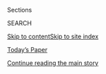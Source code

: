 <div id="app">

<div>

<div class="NYTAppHideMasthead css-zz1s19 e1suatyy0">

<div class="section css-ui9rw0 e1suatyy2">

<div class="css-11hrj97 er09x8g0">

<div class="css-6n7j50">

</div>

<span class="css-1dv1kvn">Sections</span>

<div class="css-10488qs">

<span class="css-1dv1kvn">SEARCH</span>

</div>

[Skip to content](#site-content)[Skip to site
index](#site-index)

</div>

<div class="css-10698na e1huz5gh0">

</div>

</div>

<div id="masthead-bar-one" class="section hasLinks css-15hmgas e1csuq9d3">

<div class="css-uqyvli e1csuq9d0">

</div>

<div class="css-1uqjmks e1csuq9d1">

</div>

<div class="css-9e9ivx">

[](https://myaccount.nytimes.com/auth/login?response_type=cookie&client_id=vi)

</div>

<div class="css-1bvtpon e1csuq9d2">

[Today’s Paper](https://www.nytimes.com/section/todayspaper)

</div>

</div>

</div>

</div>

<div data-aria-hidden="false">

<div id="site-content" data-role="main">

<div id="top-wrapper" class="css-15p45cc eaca97t0" type="top">

<div id="top-slug" class="css-19x0jxb eaca97t1" hidden="">

Advertisement

</div>

[Continue reading the main
story](#after-top)

<div class="ad top-wrapper" style="text-align:center;height:100%;display:block;min-height:90px">

<div id="top" class="place-ad" data-position="top" data-size-key="top">

</div>

</div>

<div id="after-top">

</div>

</div>

<div id="collection-t-design" class="section css-15h4p1b e9abtgs0">

<div class="css-1j21atc e1svk9qx1">

<div class="css-2fant5 e1svk9qx2">

<div class="css-9dfq42 eu54l5x0">

<div id="sponsor-wrapper" class="css-7a1pgi eaca97t0" type="sponsor" hidden="">

<div id="sponsor-slug" class="css-1l4mleb eaca97t1" hidden="">

Supported by

</div>

[Continue reading the main
story](#after-sponsor)

<div id="sponsor" class="ad sponsor-wrapper" style="text-align:left;height:100%;display:block">

</div>

<div id="after-sponsor">

</div>

</div>

</div>

### <span class="css-1j5banm ezz4tcd1">[T Magazine](/section/t-magazine)</span>

</div>

<div class="css-nfcc9b e1svk9qx3">

<div class="css-vl9dhg e1svk9qx5">

<div class="css-1nrhkj6 e1svk9qx6">

# Design & Interiors

<div class="follow-button-placeholder" data-collection-id="">

</div>

</div>

</div>

</div>

</div>

<div class="css-4svvz1 ekkqrpp0">

<div id="collection-highlights-container" class="section css-18l1u7x e46isfb1">

<div class="css-m1whxf ekkqrpp1">

## Highlights

1.  ![<span class="css-473pcf e1oaj3zl2"><span class="css-1dv1kvn">Credit</span>Henry
    Bourne</span>](https://static01.nyt.com/images/2020/07/16/t-magazine/16tmag-bothy-slide-P1ID/16tmag-bothy-slide-P1ID-threeByTwoMediumAt2X.jpg)
    
    <div class="css-xbztij">
    
    <div class="css-1hyfx7x">
    
    [![](https://static01.nyt.com/images/2020/07/16/t-magazine/16tmag-bothy-slide-P1ID/16tmag-bothy-slide-P1ID-thumbStandard.jpg)](/2020/07/31/t-magazine/design-bothy-anstruther.html)
    
    </div>
    
    ## [In a 19th-Century Cart House, a Designer Creates a Room of Her Own](/2020/07/31/t-magazine/design-bothy-anstruther.html)
    
    Harriet Anstruther has transformed a former outbuilding on her farm
    in the British countryside into a maximalist
    retreat.
    
    <span class="css-me3p27"></span><span class="css-nds4d6 e4e4i5l3"></span><span class="css-9voj2j">By
    <span class="css-1baulvz last-byline" itemprop="name">Aimee
    Farrell</span></span>
    
    </div>

2.  1.  ![<span class="css-473pcf e1oaj3zl2"><span class="css-1dv1kvn">Credit</span>Scott
        J.
        Ross</span>](https://static01.nyt.com/images/2020/07/06/t-magazine/6tmag-adler-slide-H6NA/6tmag-adler-slide-H6NA-threeByTwoMediumAt2X-v2.jpg)
        
        <div class="css-1r9cexg">
        
        <div class="css-1ox3lt4">
        
        [![](https://static01.nyt.com/images/2020/07/06/t-magazine/6tmag-adler-slide-H6NA/6tmag-adler-slide-H6NA-thumbStandard-v2.jpg)](/2020/07/10/t-magazine/jonathan-adler-simon-doonan-home.html)
        
        </div>
        
        ## [Inside an Eclectic Retreat on Shelter Island](/2020/07/10/t-magazine/jonathan-adler-simon-doonan-home.html)
        
        Jonathan Adler and Simon Doonan’s art- and design-filled summer
        home is a place for both creativity and
        downtime.
        
        <span class="css-me3p27"></span><span class="css-nds4d6 e4e4i5l3"></span><span class="css-9voj2j">By
        <span class="css-1baulvz last-byline" itemprop="name">Max
        Lakin</span></span>
        
        </div>
    
    2.  ![<span class="css-473pcf e1oaj3zl2"><span class="css-1dv1kvn">Credit</span>Chris
        Mottalini</span>](https://static01.nyt.com/images/2020/02/20/t-magazine/20tmag-louisarmstrong-slide-EEFM/20tmag-louisarmstrong-slide-EEFM-threeByTwoMediumAt2X.jpg)
        
        <div class="css-1r9cexg">
        
        <div class="css-1ox3lt4">
        
        [![](https://static01.nyt.com/images/2020/02/20/t-magazine/20tmag-louisarmstrong-slide-EEFM/20tmag-louisarmstrong-slide-EEFM-thumbStandard.jpg)](/2020/05/08/t-magazine/house-tours-coronavirus-distraction.html)
        
        </div>
        
        ## [10 Eclectic Homes to Get Lost In](/2020/05/08/t-magazine/house-tours-coronavirus-distraction.html)
        
        Rooms that are not just different than those you’re
        self-isolating in but unlike most others,
        too.
        
        <span class="css-me3p27"></span>
        
        </div>
    
    3.  ![<span class="css-473pcf e1oaj3zl2"><span class="css-1dv1kvn">Credit</span>Courtesy
        of
        Bodha</span>](https://static01.nyt.com/images/2020/06/09/t-magazine/09tmag-incense-slide-MEVY/09tmag-incense-slide-MEVY-jumbo.jpg)
        
        <div class="css-1r9cexg">
        
        <div class="css-1ox3lt4">
        
        [![](https://static01.nyt.com/images/2020/06/09/t-magazine/09tmag-incense-slide-MEVY/09tmag-incense-slide-MEVY-thumbStandard-v2.jpg)](/2020/06/09/t-magazine/best-incense.html)
        
        </div>
        
        ## [Soothing Incense, Recommended by T Editors](/2020/06/09/t-magazine/best-incense.html)
        
        Scented smoke for the good of your space and state of
    mind.
        
        <span class="css-me3p27"></span>
        
        </div>

</div>

<div class="css-1xdhyk6 e46isfb0">

<div class="css-zk12ih ef6si7p0">

1.  ![<span class="css-kfv9p0 e1oaj3zl2"><span class="css-1dv1kvn">Credit</span>Alexis
    Armanet</span>](https://static01.nyt.com/images/2019/09/03/t-magazine/03tmag-paphitis-slide-YXM5-tomcopy-copy/03tmag-paphitis-slide-YXM5-tomcopy-copy-videoLarge-v2.jpg)
    
    <div class="css-10wtrbd">
    
    ## [How to Refresh Your Home With Minimal Fuss](/2020/05/21/t-magazine/redecorate-home-coronavirus.html)
    
    From reconsidering your lighting to upgrading your bedding,
    suggestions for making the space you’re isolating in feel new
    again.
    
    <span class="css-me3p27"></span><span class="css-nds4d6 e4e4i5l3"></span><span class="css-9voj2j">By
    <span class="css-1baulvz last-byline" itemprop="name">Tom
    Delavan</span></span>
    
    </div>

2.  ![<span class="css-kfv9p0 e1oaj3zl2"><span class="css-1dv1kvn">Credit</span>Simon
    Watson</span>](https://static01.nyt.com/images/2020/04/13/t-magazine/13tmag-cultureimages-slide-4H6Q/13tmag-cultureimages-slide-4H6Q-videoLarge.jpg)
    
    <div class="css-10wtrbd">
    
    ## [The Family-Run Italian Design Houses That Became Cultural Dynasties](/interactive/2020/04/13/t-magazine/italian-fashion-design-houses.html)
    
    For centuries, Italy has prized the art of fashion and furniture
    design like no other country in the world, with generations
    dedicated to traditional craftsmanship and
    continuity.
    
    <span class="css-me3p27"></span>
    
    </div>

3.  ### Home and Work
    
    ![<span class="css-kfv9p0 e1oaj3zl2"><span class="css-1dv1kvn">Credit</span>Carlotta
    Cardana</span>](https://static01.nyt.com/images/2020/04/08/t-magazine/design/viola-slide-Q7EE/viola-slide-Q7EE-videoLarge.jpg)
    
    <div class="css-10wtrbd">
    
    ## [A Designer Whose Home Is as Fanciful as Her Plaster Creations](/2020/04/09/t-magazine/viola-lanari.html)
    
    Viola Lanari’s maximalist London apartment, which is filled with
    enchanting objects that include her own handcrafted lamps and
    tables, has the feel of a small
    museum.
    
    <span class="css-me3p27"></span><span class="css-nds4d6 e4e4i5l3"></span><span class="css-9voj2j">By
    <span class="css-1baulvz last-byline" itemprop="name">Aimee
    Farrell</span></span>
    
    </div>

4.  ![<span class="css-kfv9p0 e1oaj3zl2"><span class="css-1dv1kvn">Credit</span>Peter
    Stackpole/The LIFE Picture Collection, via Getty
    Images</span>](https://static01.nyt.com/images/2020/05/17/lens/00-mrs-eames-04/00-mrs-eames-04-videoLarge.jpg)
    
    <div class="css-10wtrbd">
    
    ## [Ray Eames, Out of Her Husband’s Shadow](/2020/05/15/arts/ray-charles-eames-artists.html)
    
    The designer let her larger-than-life husband Charles do the
    talking. But the style symbolized by their shared name was a joint
    creation.
    
    <span class="css-me3p27"></span><span class="css-nds4d6 e4e4i5l3"></span><span class="css-9voj2j">By
    <span class="css-1baulvz last-byline" itemprop="name">Jennifer
    Schuessler</span></span>
    
    </div>

5.  ![<span class="css-kfv9p0 e1oaj3zl2"><span class="css-1dv1kvn">Credit</span>Chris
    Mottalini</span>](https://static01.nyt.com/images/2020/03/25/t-magazine/design/25tmag-alex-white-slide-KU09/25tmag-alex-white-slide-KU09-videoLarge.jpg)
    
    <div class="css-10wtrbd">
    
    ## [A Glamorous, ’70s-Style Retreat in Downtown Manhattan](/2020/03/26/t-magazine/downtown-manhattan-apartment-alex-p-white.html)
    
    The interior designer Alex P. White transformed two rooms with
    little natural light into a moody
    oasis.
    
    <span class="css-me3p27"></span><span class="css-nds4d6 e4e4i5l3"></span><span class="css-9voj2j">By
    <span class="css-1baulvz last-byline" itemprop="name">Julia
    Bainbridge</span></span>
    
    </div>

</div>

</div>

<div class="css-1xdhyk6 e46isfb0">

<div class="css-zk12ih ef6si7p0">

1.  ![<span class="css-kfv9p0 e1oaj3zl2"><span class="css-1dv1kvn">Credit</span>Chris
    Mottalini</span>](https://static01.nyt.com/images/2020/03/16/t-magazine/16tmag-nakashima-slide-S9X5/16tmag-nakashima-slide-S9X5-videoLarge-v2.jpg)
    
    <div class="css-10wtrbd">
    
    ## [How Two Children Are Keeping Their Father’s Design Legacy Alive](/2020/03/16/t-magazine/george-nakashima-legacy.html)
    
    A pair of Pennsylvania homes constructed by the Japanese-American
    furniture designer George Nakashima have become an enduring
    testament to midcentury folk
    craft.
    
    <span class="css-me3p27"></span><span class="css-nds4d6 e4e4i5l3"></span><span class="css-9voj2j">By
    <span class="css-1baulvz last-byline" itemprop="name">Michael
    Snyder</span></span>
    
    </div>

2.  ### On Architecture
    
    ![<span class="css-kfv9p0 e1oaj3zl2"><span class="css-1dv1kvn">Credit</span></span>](https://static01.nyt.com/images/2020/03/09/autossell/09tmag-lemoine/09tmag-lemoine-videoLarge.png)
    
    <div class="css-10wtrbd">
    
    ## [How One French Modernist’s Vision Was Finally Realized](/2020/03/11/t-magazine/rem-koolhaas-pierre-paulin.html)
    
    Outside Bordeaux, a Rem Koolhaas-designed villa has become a site
    for the inventiveness of Pierre Paulin, who dreamed up modular
    furniture made of foam, resin and
    fiberglass.
    
    <span class="css-me3p27"></span><span class="css-nds4d6 e4e4i5l3"></span><span class="css-9voj2j">By
    <span class="css-1baulvz last-byline" itemprop="name">Nancy
    Hass</span></span>
    
    </div>

3.  ![<span class="css-kfv9p0 e1oaj3zl2"><span class="css-1dv1kvn">Credit</span>Alexis
    Armanet</span>](https://static01.nyt.com/images/2020/03/12/t-magazine/12tmag-pearson-slide-BZJQ-copy/12tmag-pearson-slide-BZJQ-videoLarge.jpg)
    
    <div class="css-10wtrbd">
    
    ## [A Garden Grows in Somerset](/2020/03/12/t-magazine/master-gardener-dan-pearson.html)
    
    For a decade, the master gardener Dan Pearson has been creating a
    landscape that’s a testament to both his singular eye and Britain’s
    natural
    beauty.
    
    <span class="css-me3p27"></span><span class="css-nds4d6 e4e4i5l3"></span><span class="css-9voj2j">By
    <span class="css-1baulvz last-byline" itemprop="name">Marella
    Caracciolo
    Chia</span></span>
    
    </div>

4.  ### By Design
    
    ![<span class="css-kfv9p0 e1oaj3zl2"><span class="css-1dv1kvn">Credit</span>Chris
    Mottalini</span>](https://static01.nyt.com/images/2020/02/20/t-magazine/20tmag-louisarmstrong-slide-4FB3/20tmag-louisarmstrong-slide-4FB3-videoLarge-v2.jpg)
    
    <div class="css-10wtrbd">
    
    ## [Louis Armstrong, the King of Queens](/2020/02/20/t-magazine/louis-armstrong-home-queens.html)
    
    The jazz musician’s impeccably maintained home in a modest New York
    City neighborhood is a testament to his — and midcentury design’s —
    legacy.
    
    <span class="css-me3p27"></span><span class="css-nds4d6 e4e4i5l3"></span><span class="css-9voj2j">By
    <span class="css-1baulvz last-byline" itemprop="name">M.H.
    Miller</span></span>
    
    </div>

5.  ### Making It
    
    ![<span class="css-kfv9p0 e1oaj3zl2"><span class="css-1dv1kvn">Credit</span>Photo
    by Guido Castagnoli. Styled by Mary
    Lennox</span>](https://static01.nyt.com/images/2020/03/04/t-magazine/04tmag-sculpturalflowers/04tmag-sculpturalflowers-videoLarge.jpg)
    
    <div class="css-10wtrbd">
    
    ## [How Floral Arrangements Began to Take Over the Table — and the Entire Room](/2020/03/04/t-magazine/flower-arrangements-sculptures.html)
    
    In recent years, once-tidy bouquets have become boundless, their
    diverse tangles of blooms, branches and weeds looking ever more like
    art
    installations.
    
    <span class="css-me3p27"></span><span class="css-nds4d6 e4e4i5l3"></span><span class="css-9voj2j">By
    <span class="css-1baulvz last-byline" itemprop="name">Nancy
    Hass</span></span>
    
    </div>

</div>

</div>

</div>

<div id="mid1-wrapper" class="css-1mn4oms eaca97t0" type="rank">

<div id="mid1-slug" class="css-1tag3rd eaca97t1">

Advertisement

</div>

[Continue reading the main
story](#after-mid1)

<div id="mid1" class="ad mid1-wrapper" style="text-align:center;height:100%;display:block">

</div>

<div id="after-mid1">

</div>

</div>

<div class="section 5-band css-jhqenn ep7jkp60">

## [By Design](/column/by-design)

[More in By Design
    »](/column/by-design)

1.  ![<span class="css-kfv9p0 e1oaj3zl2"><span class="css-1dv1kvn">Credit</span>Marion
    Berrin</span>](https://static01.nyt.com/images/2019/12/06/t-magazine/06tmag-casaus-slide-RB8H/06tmag-casaus-slide-RB8H-videoLarge.jpg)
    
    <div class="css-10wtrbd">
    
    ## [On the Rooftops of Paris, a New Kind of Urban Garden](/2019/12/06/t-magazine/paris-rooftop-garden.html)
    
    The landscape architect Arnaud Casaus is creating green spaces
    wilder and warmer than those found at street
    level.
    
    <span class="css-me3p27"></span><span class="css-nds4d6 e4e4i5l3"></span><span class="css-9voj2j">By
    <span class="css-1baulvz last-byline" itemprop="name">Kurt
    Soller</span></span>
    
    </div>

2.  ![<span class="css-kfv9p0 e1oaj3zl2"><span class="css-1dv1kvn">Credit</span>Dave
    Lauridsen</span>](https://static01.nyt.com/images/2019/11/17/t-magazine/17tmag-portland-slide-1BO7/17tmag-portland-slide-1BO7-videoLarge.jpg)
    
    <div class="css-10wtrbd">
    
    ## [Outside, It’s Another Portland House. Inside, It’s Something Else.](/2019/11/05/t-magazine/portland-house-allie-furlotti-osmose-design.html)
    
    What first appears as a nondescript ’60s-era family home slowly
    reveals itself to be a paragon of surrealist
    design.
    
    <span class="css-me3p27"></span><span class="css-nds4d6 e4e4i5l3"></span><span class="css-9voj2j">By
    <span class="css-1baulvz last-byline" itemprop="name">Nick
    Marino</span></span>
    
    </div>

3.  ![<span class="css-kfv9p0 e1oaj3zl2"><span class="css-1dv1kvn">Credit</span>Nicholas
    Calcott</span>](https://static01.nyt.com/images/2019/10/18/t-magazine/18tmag-mcnanney-slide-2IAE/18tmag-mcnanney-slide-2IAE-videoLarge.jpg)
    
    <div class="css-10wtrbd">
    
    ## [A Designer’s Williamsburg Apartment Bursting With Curios](/2019/10/18/t-magazine/sean-mcnanney.html)
    
    Over 15 years, Sean McNanney has transformed his small railroad
    apartment in Brooklyn into a life-size mood
    board.
    
    <span class="css-me3p27"></span><span class="css-nds4d6 e4e4i5l3"></span><span class="css-9voj2j">By
    <span class="css-1baulvz last-byline" itemprop="name">Alice
    Newell-Hanson</span></span>
    
    </div>

4.  ![<span class="css-kfv9p0 e1oaj3zl2"><span class="css-1dv1kvn">Credit</span>Filipe
    Redondo</span>](https://static01.nyt.com/images/2019/09/26/t-magazine/26tmag-trancoso-slide-NMEV/26tmag-trancoso-slide-NMEV-videoLarge.jpg)
    
    <div class="css-10wtrbd">
    
    ## [A Modernist Sanctuary That Overlooks the Trancoso Jungle](/2019/09/26/t-magazine/trancoso-brazil-house.html)
    
    The fashion executive turned hotelier Wilbert Das built a modern
    vacation house steeped in Brazil’s design
    history.
    
    <span class="css-me3p27"></span><span class="css-nds4d6 e4e4i5l3"></span><span class="css-9voj2j">By
    <span class="css-1baulvz last-byline" itemprop="name">Michael
    Snyder</span></span>
    
    </div>

5.  ![<span class="css-kfv9p0 e1oaj3zl2"><span class="css-1dv1kvn">Credit</span>Alexis
    Armanet</span>](https://static01.nyt.com/images/2019/09/03/t-magazine/03tmag-paphitis-slide-08A4/03tmag-paphitis-slide-08A4-videoLarge.jpg)
    
    <div class="css-10wtrbd">
    
    ## [The 18th-Century Paris Apartment That Elegantly Blends Past and Future](/2019/09/03/t-magazine/place-des-victoires-paris-apartment.html)
    
    Studio KO reimagines a Place des Victoires pied-à-terre as a
    minimalist sanctuary — out of time, yet completely
    contemporary.
    
    <span class="css-me3p27"></span><span class="css-nds4d6 e4e4i5l3"></span><span class="css-9voj2j">By
    <span class="css-1baulvz last-byline" itemprop="name">Nancy
    Hass</span></span>
    
    </div>

</div>

</div>

<div class="css-185go5a e1o5byef0">

<div class="css-15cbhtu">

  - [Latest](#stream-panel)
  - <span class="css-6n7j50">Search</span>
    <div class="control">
    <div class="label-container css-1dv1kvn">
    Search
    </div>
    <div class="css-wm4t3d">
    **<span id="clear-search-input" class="css-1dv1kvn">Clear this text
    input</span>
    </div>
    </div>
    <span class="css-1iovbfw"></span>

<div id="stream-panel" class="section css-8msx5b e1jz0cab1">

<div class="css-13mho3u">

1.  
    
    <div class="css-1cp3ece">
    
    <div class="css-1l4spti">
    
    [](/2020/08/03/t-magazine/david-de-rothschild-venice-home-design.html)
    
    <div class="css-79elbk">
    
    ![](https://static01.nyt.com/images/2020/08/03/t-magazine/design/3tmag-rothschild-slide-2WRX/3tmag-rothschild-slide-2WRX-thumbWide.jpg?quality=75&auto=webp&disable=upscale)
    
    </div>
    
    ## A Home Inscribed With the History of Venice Beach
    
    Within a storied Los Angeles studio complex, Karina Deyko and David
    de Rothschild have built an eclectic, freewheeling space in which to
    live and work.
    
    <div class="css-15yh6bw ea5icrr0">
    
    By <span class="css-1n7hynb">Alice
    Newell-Hanson</span>
    
    </div>
    
    </div>
    
    <div class="css-156habm e1xfvim33">
    
    </div>
    
    </div>

2.  
    
    <div class="css-1cp3ece">
    
    <div class="css-1l4spti">
    
    [](/2020/07/30/arts/design/tokyo-olympics-1964-design.html)
    
    <div class="css-79elbk">
    
    ![](https://static01.nyt.com/images/2020/07/31/arts/30olympics-notebook15/30olympics-notebook15-thumbWide-v2.jpg?quality=75&auto=webp&disable=upscale)
    
    </div>
    
    ### <span class="css-m70j1g">Critic’s Notebook</span>
    
    ## The 1964 Olympics Certified a New Japan, in Steel and on the Screen
    
    The world’s elite athletes would have been in Tokyo right now if not
    for the coronavirus pandemic. When they went half a century ago,
    they discovered a capital transformed by design.
    
    <div class="css-15yh6bw ea5icrr0">
    
    By <span class="css-1n7hynb">Jason
    Farago</span>
    
    </div>
    
    </div>
    
    <div class="css-156habm e1xfvim33">
    
    </div>
    
    </div>

3.  
    
    <div class="css-1cp3ece">
    
    <div class="css-1l4spti">
    
    [](/2020/07/30/t-magazine/the-t-list-five-things-we-recommend-this-week.html)
    
    <div class="css-79elbk">
    
    ![](https://static01.nyt.com/images/2020/07/31/t-magazine/29tmag-newsletter-slide-8YU1-print/29tmag-newsletter-slide-8YU1-thumbWide.jpg?quality=75&auto=webp&disable=upscale)
    
    </div>
    
    ## The T List: Five Things We Recommend This Week
    
    Farm dining, a Parisian floral gallery, Ruth Asawa stamps — and
    more.
    
    <div class="css-15yh6bw ea5icrr0">
    
    </div>
    
    </div>
    
    <div class="css-156habm e1xfvim33">
    
    </div>
    
    </div>

4.  
    
    <div class="css-1cp3ece">
    
    <div class="css-1l4spti">
    
    [](/2020/07/24/t-magazine/luis-barragan.html)
    
    <div class="css-79elbk">
    
    ![](https://static01.nyt.com/images/2020/07/13/t-magazine/13tmag-barragan-slide-8Z4F/13tmag-barragan-slide-8Z4F-thumbWide.jpg?quality=75&auto=webp&disable=upscale)
    
    </div>
    
    ### <span class="css-m70j1g">True Believers</span>
    
    ## Luis Barragán’s Forgotten Works, Revisited
    
    After moving to Mexico City in 1935, the architect set about
    designing a series of obscure functionalist residences that he would
    later disown.
    
    <div class="css-15yh6bw ea5icrr0">
    
    By <span class="css-1n7hynb">Suleman
    Anaya</span>
    
    </div>
    
    </div>
    
    <div class="css-156habm e1xfvim33">
    
    </div>
    
    </div>

5.  
    
    <div class="css-1cp3ece">
    
    <div class="css-1l4spti">
    
    [](/2020/07/20/arts/disabilities-architecture-design.html)
    
    <div class="css-79elbk">
    
    ![](https://static01.nyt.com/images/2020/07/26/multimedia/24ADA-Design-02/24ADA-Design-02-thumbWide.jpg?quality=75&auto=webp&disable=upscale)
    
    </div>
    
    ### <span class="css-m70j1g">critic’s notebook</span>
    
    ## Building Accessibility Into America, Literally
    
    Thirty years on, the Americans With Disabilities Act has reshaped
    the way designers and the public have come to think about equity,
    civil rights and American architecture. But it’s only a start.
    
    <div class="css-15yh6bw ea5icrr0">
    
    By <span class="css-1n7hynb">Michael
    Kimmelman</span>
    
    </div>
    
    </div>
    
    <div class="css-156habm e1xfvim33">
    
    </div>
    
    </div>

6.  
    
    <div class="css-1cp3ece">
    
    <div class="css-1l4spti">
    
    [](/2020/07/16/t-magazine/margo-price-album-tlist.html)
    
    <div class="css-79elbk">
    
    ![](https://static01.nyt.com/images/2020/07/15/t-magazine/15tmag-tlist-slide-TBXG/15tmag-tlist-slide-TBXG-thumbWide-v2.jpg?quality=75&auto=webp&disable=upscale)
    
    </div>
    
    ## The T List: Five Things We Recommend This Week
    
    Unisex jerkins, raw vinegars, classic sportswear — and
    more.
    
    <div class="css-15yh6bw ea5icrr0">
    
    </div>
    
    </div>
    
    <div class="css-156habm e1xfvim33">
    
    </div>
    
    </div>

7.  
    
    <div class="css-1cp3ece">
    
    <div class="css-1l4spti">
    
    [](/2020/07/13/t-magazine/brownstone-brooklyn-design.html)
    
    <div class="css-79elbk">
    
    ![](https://static01.nyt.com/images/2020/06/17/t-magazine/17tmag-chenbrownstone-slide-X4QD/17tmag-chenbrownstone-slide-X4QD-thumbWide.jpg?quality=75&auto=webp&disable=upscale)
    
    </div>
    
    ## A Colorful Townhouse With Nods to James Turrell
    
    The architect Michael K. Chen brought a crumbling Brooklyn
    brownstone back to life by reanimating its once vibrantly painted
    walls.
    
    <div class="css-15yh6bw ea5icrr0">
    
    By <span class="css-1n7hynb">Daniel
    Cappello</span>
    
    </div>
    
    </div>
    
    <div class="css-156habm e1xfvim33">
    
    </div>
    
    </div>

8.  
    
    <div class="css-1cp3ece">
    
    <div class="css-1l4spti">
    
    [](/2020/07/09/t-magazine/robert-longo-quarantine-films.html)
    
    <div class="css-79elbk">
    
    ![](https://static01.nyt.com/images/2020/07/08/t-magazine/08tmag-tlist-slide-HCSJ/08tmag-tlist-slide-HCSJ-thumbWide.jpg?quality=75&auto=webp&disable=upscale)
    
    </div>
    
    ## The T List: Five Things We Recommend This Week
    
    Handblown glass, sparkly shoes, Scottish jewelry — and
    more.
    
    <div class="css-15yh6bw ea5icrr0">
    
    </div>
    
    </div>
    
    <div class="css-156habm e1xfvim33">
    
    </div>
    
    </div>

9.  
    
    <div class="css-1cp3ece">
    
    <div class="css-1l4spti">
    
    [](/2020/07/07/t-magazine/tom-atton-moore.html)
    
    <div class="css-79elbk">
    
    ![](https://static01.nyt.com/images/2020/07/07/t-magazine/tom-atton-moore-slide-U496/tom-atton-moore-slide-U496-thumbWide.jpg?quality=75&auto=webp&disable=upscale)
    
    </div>
    
    ### <span class="css-m70j1g">On the Verge</span>
    
    ## A Designer Who Makes Rugs Based on Screenshots
    
    Tom Atton Moore’s vibrant floor coverings are indebted to
    centuries-old craft techniques — and to the more contemporary art of
    trawling through one’s phone.
    
    <div class="css-15yh6bw ea5icrr0">
    
    By <span class="css-1n7hynb">Clem de
    Pressigny</span>
    
    </div>
    
    </div>
    
    <div class="css-156habm e1xfvim33">
    
    </div>
    
    </div>

10. 
    
    <div class="css-1cp3ece">
    
    <div class="css-1l4spti">
    
    [](/2020/07/02/t-magazine/kenzo-vans-tlist.html)
    
    <div class="css-79elbk">
    
    ![](https://static01.nyt.com/images/2020/07/01/t-magazine/01tmag-newsletter-slide-LL2I/01tmag-newsletter-slide-LL2I-thumbWide.jpg?quality=75&auto=webp&disable=upscale)
    
    </div>
    
    ## The T List: Five Things We Recommend This Week
    
    Three-course French meals for the home, a new Greek hotel — and
    more.
    
    <div class="css-15yh6bw ea5icrr0">
    
    </div>
    
    </div>
    
    <div class="css-156habm e1xfvim33">
    
    </div>
    
    </div>

<div class="css-13mho3u">

<div class="css-1t62hi8">

<div class="css-1stvaey">

Show
More

<div>

<div style="border:0;clip:rect(0 0 0 0);height:1px;margin:-1px;overflow:hidden;white-space:nowrap;padding:0;width:1px;position:absolute" data-role="log" data-aria-live="assertive">

</div>

<div style="border:0;clip:rect(0 0 0 0);height:1px;margin:-1px;overflow:hidden;white-space:nowrap;padding:0;width:1px;position:absolute" data-role="log" data-aria-live="assertive">

</div>

<div style="border:0;clip:rect(0 0 0 0);height:1px;margin:-1px;overflow:hidden;white-space:nowrap;padding:0;width:1px;position:absolute" data-role="log" data-aria-live="polite">

</div>

<div style="border:0;clip:rect(0 0 0 0);height:1px;margin:-1px;overflow:hidden;white-space:nowrap;padding:0;width:1px;position:absolute" data-role="log" data-aria-live="polite">

</div>

</div>

</div>

</div>

</div>

</div>

<div class="css-g6hk37 supplemental">

<div id="mid2-wrapper" class="css-10wkyv7 eaca97t0" type="lede">

<div id="mid2-slug" class="css-1tag3rd eaca97t1">

Advertisement

</div>

[Continue reading the main
story](#after-mid2)

<div id="mid2" class="ad mid2-wrapper" style="text-align:center;height:100%;display:block;min-height:250px">

</div>

<div id="after-mid2">

</div>

</div>

## Sign Up for the Open Thread Newsletter

<div class="css-hftqp3">

</div>

[SIGN UP](/newsletters/signup/TZ)

<div id="mktg-wrapper" class="css-oxle51 eaca97t0" type="mktg">

<div id="mktg-slug" class="css-1tag3rd eaca97t1">

Advertisement

</div>

[Continue reading the main
story](#after-mktg)

<div id="mktg" class="ad mktg-wrapper" style="text-align:center;height:100%;display:block">

</div>

<div id="after-mktg">

</div>

</div>

</div>

</div>

</div>

</div>

</div>

</div>

## Site Index

<div>

</div>

## Site Information Navigation

  - [© <span>2020</span> <span>The New York Times
    Company</span>](https://help.nytimes.com/hc/en-us/articles/115014792127-Copyright-notice)

<!-- end list -->

  - [NYTCo](https://www.nytco.com/)
  - [Contact
    Us](https://help.nytimes.com/hc/en-us/articles/115015385887-Contact-Us)
  - [Work with us](https://www.nytco.com/careers/)
  - [Advertise](https://nytmediakit.com/)
  - [T Brand Studio](http://www.tbrandstudio.com/)
  - [Your Ad
    Choices](https://www.nytimes.com/privacy/cookie-policy#how-do-i-manage-trackers)
  - [Privacy](https://www.nytimes.com/privacy)
  - [Terms of
    Service](https://help.nytimes.com/hc/en-us/articles/115014893428-Terms-of-service)
  - [Terms of
    Sale](https://help.nytimes.com/hc/en-us/articles/115014893968-Terms-of-sale)
  - [Site
    Map](https://spiderbites.nytimes.com)
  - [Help](https://help.nytimes.com/hc/en-us)
  - [Subscriptions](https://www.nytimes.com/subscription?campaignId=37WXW)

</div>

</div>
